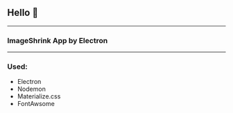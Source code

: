 ## Hello :wave:

---

### ImageShrink App by Electron

---

### Used:

- Electron
- Nodemon
- Materialize.css
- FontAwsome
